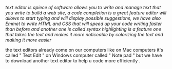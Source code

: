 *text editor is apiece of software allows you to write and manage text that you write to build a web site, a code completion is a great feature editor will allows to start typing and will display possible suggestions, we have also Emmet to write HTML and CSS that will speed up your code writing faster than before and another one is called syntax highlighting is a feature one that takes the text and makes it more noticeable by colorizing the text and making it more easier*

the text editors already come on our computers like on Mac computers it's called " Text Edit " on Windows computer called " Note pad " but we have to download another text editor to help u code more efficiently .
